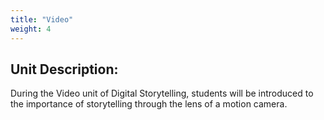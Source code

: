 ```yaml
---
title: "Video"
weight: 4
---
```


## Unit Description: 
During the Video unit of Digital Storytelling, students will be introduced to the importance of storytelling through the lens of a motion camera. 
